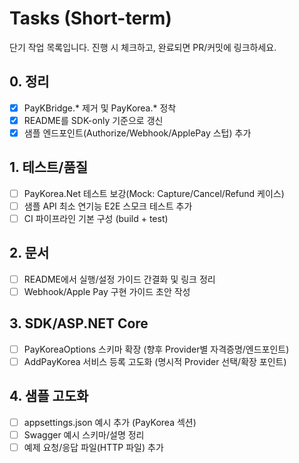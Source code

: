 # Tasks (Short-term)

단기 작업 목록입니다. 진행 시 체크하고, 완료되면 PR/커밋에 링크하세요.

## 0. 정리
- [x] PayKBridge.* 제거 및 PayKorea.* 정착
- [x] README를 SDK-only 기준으로 갱신
- [x] 샘플 엔드포인트(Authorize/Webhook/ApplePay 스텁) 추가

## 1. 테스트/품질
- [ ] PayKorea.Net 테스트 보강(Mock: Capture/Cancel/Refund 케이스)
- [ ] 샘플 API 최소 연기능 E2E 스모크 테스트 추가
- [ ] CI 파이프라인 기본 구성 (build + test)

## 2. 문서
- [ ] README에서 실행/설정 가이드 간결화 및 링크 정리
- [ ] Webhook/Apple Pay 구현 가이드 초안 작성

## 3. SDK/ASP.NET Core
- [ ] PayKoreaOptions 스키마 확장 (향후 Provider별 자격증명/엔드포인트)
- [ ] AddPayKorea 서비스 등록 고도화 (명시적 Provider 선택/확장 포인트)

## 4. 샘플 고도화
- [ ] appsettings.json 예시 추가 (PayKorea 섹션)
- [ ] Swagger 예시 스키마/설명 정리
- [ ] 예제 요청/응답 파일(HTTP 파일) 추가
